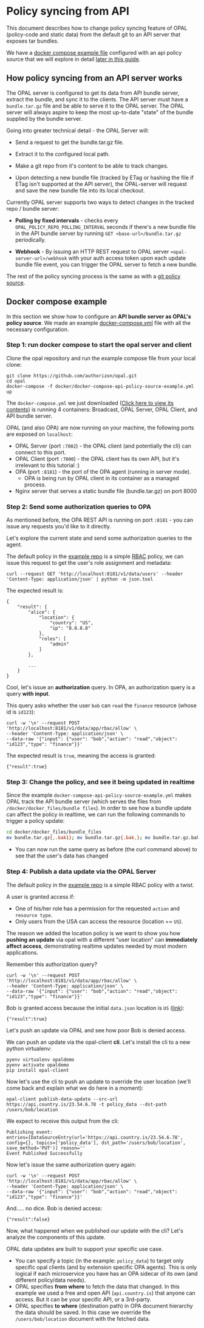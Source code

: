 # Policy syncing from API

This document describes how to change policy syncing feature of OPAL (policy-code and static data) from the default git to an API server that exposes tar bundles.

We have a [docker compose example file](https://github.com/authorizon/opal/blob/master/docker/docker-compose-api-policy-source-example.yml) configured with an api policy source that we will explore in detail [later in this guide](#compose-example).

## How policy syncing from an API server works

The OPAL server is configured to get its data from API bundle server, extract the bundle, and sync it to the clients. The API server must have a `bundle.tar.gz` file and be able to serve it to the OPAL server. The OPAL server will always aspire to keep the most up-to-date "state" of the bundle supplied by the bundle server.

Going into greater technical detail - the OPAL Server will:

- Send a request to get the bundle.tar.gz file.

- Extract it to the configured local path.

- Make a git repo from it's content to be able to track changes.

- Upon detecting a new bundle file (tracked by ETag or hashing the file if ETag isn't supported at the API server), the OPAL-server will request and save the new bundle file into its local checkout.

Currently OPAL server supports two ways to detect changes in the tracked repo / bundle server:

- **Polling by fixed intervals** - checks every `OPAL_POLICY_REPO_POLLING_INTERVAL` seconds if there's a new bundle file in the API bundle server by running `GET <base-url>/bundle.tar.gz` periodically.

- **Webhook** - By issuing an HTTP REST request to OPAL server `<opal-server-url>/webhook` with your auth access token upon each update bundle file event, you can trigger the OPAL server to fetch a new bundle.

The rest of the policy syncing process is the same as with a [git policy source](https://github.com/authorizon/opal/blob/master/docs/HOWTO/track_a_git_repo.md).

## <a name="compose-example"></a>Docker compose example

In this section we show how to configure an **API bundle server as OPAL's policy source**. We made an example [docker-compose.yml](https://github.com/authorizon/opal/blob/master/docker/docker-compose-api-policy-source-example.yml) file with all the necessary configuration.
### Step 1: run docker compose to start the opal server and client

Clone the opal repository and run the example compose file from your local clone:

```
git clone https://github.com/authorizon/opal.git
cd opal
docker-compose -f docker/docker-compose-api-policy-source-example.yml up
```

The `docker-compose.yml` we just downloaded ([Click here to view its contents](https://github.com/authorizon/opal/blob/master/docker/docker-compose-api-policy-source-example.yml)) is running 4 containers: Broadcast, OPAL Server, OPAL Client, and API bundle server.

OPAL (and also OPA) are now running on your machine, the following ports are exposed on `localhost`:

- OPAL Server (port `:7002`) - the OPAL client (and potentially the cli) can connect to this port.
- OPAL Client (port `:7000`) - the OPAL client has its own API, but it's irrelevant to this tutorial :)
- OPA (port `:8181`) - the port of the OPA agent (running in server mode).
  - OPA is being run by OPAL client in its container as a managed process.
- Nginx server that serves a static bundle file (bundle.tar.gz) on port 8000

### <a name="eval-query-opa"></a> Step 2: Send some authorization queries to OPA

As mentioned before, the OPA REST API is running on port `:8181` - you can issue any requests you'd like to it directly.

Let's explore the current state and send some authorization queries to the agent.

The default policy in the [example repo](https://github.com/authorizon/opal-example-policy-repo) is a simple [RBAC](https://en.wikipedia.org/wiki/Role-based_access_control) policy, we can issue this request to get the user's role assignment and metadata:

```
curl --request GET 'http://localhost:8181/v1/data/users' --header 'Content-Type: application/json' | python -m json.tool
```

The expected result is:

```
{
    "result": {
        "alice": {
            "location": {
                "country": "US",
                "ip": "8.8.8.8"
            },
            "roles": [
                "admin"
            ]
        },

        ...
    }
}
```

Cool, let's issue an **authorization** query. In OPA, an authorization query is a query **with input**.

This query asks whether the user `bob` can `read` the `finance` resource (whose id is `id123`):

```
curl -w '\n' --request POST 'http://localhost:8181/v1/data/app/rbac/allow' \
--header 'Content-Type: application/json' \
--data-raw '{"input": {"user": "bob","action": "read","object": "id123","type": "finance"}}'
```

The expected result is `true`, meaning the access is granted:

```
{"result":true}
```

### Step 3: Change the policy, and see it being updated in realtime

Since the example `docker-compose-api-policy-source-example.yml` makes OPAL track the API bundle server (which serves the files from `/docker/docker_files/bundle files`). In order to see how a bundle update can affect the policy in realtime, we can run the following commands to trigger a policy update:

```bash
cd docker/docker_files/bundle_files
mv bundle.tar.gz{,.bak1}; mv bundle.tar.gz{.bak,}; mv bundle.tar.gz.bak{1,} # this command swaps the two bundle files you have, to trigger a policy change
```

- You can now run the same query as before (the curl command above) to see that the user's data has changed

### Step 4: Publish a data update via the OPAL Server

The default policy in the [example repo](https://github.com/authorizon/opal-example-policy-repo) is a simple RBAC policy with a twist.

A user is granted access if:

- One of his/her role has a permission for the requested `action` and `resource type`.
- Only users from the USA can access the resource (location == `US`).

The reason we added the location policy is we want to show you how **pushing an update** via opal with a different "user location" can **immediately affect access**, demonstrating realtime updates needed by most modern applications.

Remember this authorization query?

```
curl -w '\n' --request POST 'http://localhost:8181/v1/data/app/rbac/allow' \
--header 'Content-Type: application/json' \
--data-raw '{"input": {"user": "bob","action": "read","object": "id123","type": "finance"}}'
```

Bob is granted access because the initial `data.json` location is `US` ([link](https://github.com/authorizon/opal-example-policy-repo/blob/master/data.json#L18)):

```
{"result":true}
```

Let's push an update via OPAL and see how poor Bob is denied access.

We can push an update via the opal-client **cli**. Let's install the cli to a new python virtualenv:

```
pyenv virtualenv opaldemo
pyenv activate opaldemo
pip install opal-client
```

Now let's use the cli to push an update to override the user location (we'll come back and explain what we do here in a moment):

```
opal-client publish-data-update --src-url https://api.country.is/23.54.6.78 -t policy_data --dst-path /users/bob/location
```

We expect to receive this output from the cli:

```
Publishing event:
entries=[DataSourceEntry(url='https://api.country.is/23.54.6.78', config={}, topics=['policy_data'], dst_path='/users/bob/location', save_method='PUT')] reason=''
Event Published Successfully
```

Now let's issue the same authorization query again:

```
curl -w '\n' --request POST 'http://localhost:8181/v1/data/app/rbac/allow' \
--header 'Content-Type: application/json' \
--data-raw '{"input": {"user": "bob","action": "read","object": "id123","type": "finance"}}'
```

And..... no dice. Bob is denied access:

```
{"result":false}
```

Now, what happened when we published our update with the cli? Let's analyze the components of this update.

OPAL data updates are built to support your specific use case.

- You can specify a topic (in the example: `policy_data`) to target only specific opal clients (and by extension specific OPA agents). This is only logical if each microservice you have has an OPA sidecar of its own (and different policy/data needs).
- OPAL specifies **from where** to fetch the data that changed. In this example we used a free and open API (`api.country.is`) that anyone can access. But it can be your specific API, or a 3rd-party.
- OPAL specifies **to where** (destination path) in OPA document hierarchy the data should be saved. In this case we override the `/users/bob/location` document with the fetched data.
